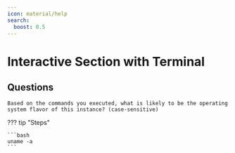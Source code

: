 ```yaml
---
icon: material/help
search:
  boost: 0.5
---
```


# Interactive Section with Terminal

## Questions

```text
Based on the commands you executed, what is likely to be the operating system flavor of this instance? (case-sensitive)
```

??? tip "Steps"

    ```bash
    uname -a
    ```
